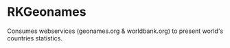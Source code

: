 RKGeonames
==========


Consumes webservices (geonames.org & worldbank.org) to present world's countries statistics.
